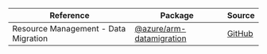 | Reference | Package | Source |
|---|---|---|
|Resource Management - Data Migration|[@azure/arm-datamigration](https://www.npmjs.com/package/@azure/arm-datamigration)|[GitHub](https://github.com/Azure/azure-sdk-for-js)|
